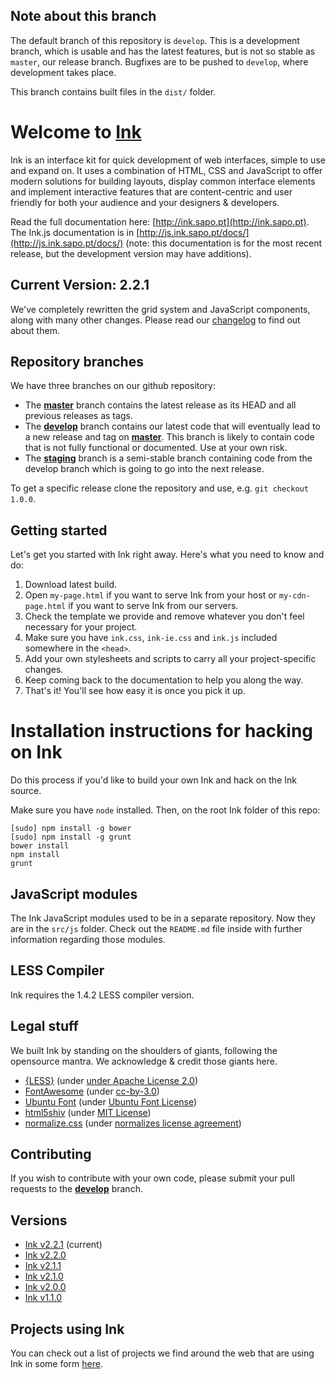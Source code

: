 ## Note about this branch

The default branch of this repository is `develop`. This is a development branch, which is usable and has the latest features, but is not so stable as `master`, our release branch. Bugfixes are to be pushed to `develop`, where development takes place.

This branch contains built files in the `dist/` folder.


# Welcome to [Ink](http://ink.sapo.pt)

Ink is an interface kit for quick development of web interfaces, simple to use and expand on. It uses a combination of HTML, CSS and JavaScript to offer modern solutions for building layouts, display common interface elements and implement interactive features that are content-centric and user friendly for both your audience and your designers & developers.

Read the full documentation here: [http://ink.sapo.pt](http://ink.sapo.pt). The Ink.js documentation is in [http://js.ink.sapo.pt/docs/](http://js.ink.sapo.pt/docs/) (note: this documentation is for the most recent release, but the development version may have additions).


## Current Version: 2.2.1

We've completely rewritten the grid system and JavaScript components, along with many other changes. Please read our [changelog](http://ink.sapo.pt/changelog) to find out about them.


## Repository branches
    
We have three branches on our github repository:

* The **[master](https://github.com/sapo/Ink/tree/master)** branch contains the latest release as its HEAD and all previous releases as tags.
* The **[develop](https://github.com/sapo/Ink/tree/develop)** branch contains our latest code that will eventually lead to a new release and tag on **[master](https://github.com/sapo/Ink/tree/master)**. This branch is likely to contain code that is not fully functional or documented. Use at your own risk.
* The **[staging](https://github.com/sapo/Ink/tree/staging)** branch is a semi-stable branch containing code from the develop branch which is going to go into the next release.

To get a specific release clone the repository and use, e.g. `git checkout 1.0.0`.


## Getting started

Let's get you started with Ink right away. Here's what you need to know and do:

1. Download latest build.
2. Open `my-page.html` if you want to serve Ink from your host or `my-cdn-page.html` if you want to serve Ink from our servers.
3. Check the template we provide and remove whatever you don't feel necessary for your project.
4. Make sure you have `ink.css`, `ink-ie.css` and `ink.js` included somewhere in the `<head>`.
5. Add your own stylesheets and scripts to carry all your project-specific changes.
6. Keep coming back to the documentation to help you along the way.
7. That's it! You'll see how easy it is once you pick it up.


# Installation instructions for hacking on Ink

Do this process if you'd like to build your own Ink and hack on the Ink source.

Make sure you have `node` installed. Then, on the root Ink folder of this repo:

    [sudo] npm install -g bower
    [sudo] npm install -g grunt
    bower install
    npm install
    grunt


## JavaScript modules

The Ink JavaScript modules used to be in a separate repository. Now they are in the `src/js` folder. Check out the `README.md` file inside with further information regarding those modules.


## LESS Compiler

Ink requires the 1.4.2 LESS compiler version.


## Legal stuff

We built Ink by standing on the shoulders of giants, following the opensource mantra. We acknowledge & credit those giants here.

* [{LESS}](http://lesscss.org/) (under [under Apache License 2.0](https://github.com/cloudhead/less.js/blob/master/LICENSE))
* [FontAwesome](http://fortawesome.github.io/Font-Awesome/) (under [cc-by-3.0](http://creativecommons.org/licenses/by/3.0/))
* [Ubuntu Font](http://font.ubuntu.com/) (under [Ubuntu Font License](http://font.ubuntu.com/licence/))
* [html5shiv](https://code.google.com/p/html5shiv/) (under [MIT License](http://opensource.org/licenses/MIT))
* [normalize.css](http://necolas.github.io/normalize.css/) (under [normalizes license agreement](https://github.com/necolas/normalize.css/blob/master/LICENSE.md))


## Contributing

If you wish to contribute with your own code, please submit your pull requests to the **[develop](https://github.com/sapo/Ink/tree/develop)** branch.


## Versions

* [Ink v2.2.1](https://github.com/sapo/Ink/archive/2.2.1.zip) (current)
* [Ink v2.2.0](https://github.com/sapo/Ink/archive/2.2.0.zip)
* [Ink v2.1.1](https://github.com/sapo/Ink/archive/2.1.1.zip)
* [Ink v2.1.0](https://github.com/sapo/Ink/archive/2.1.0.zip)
* [Ink v2.0.0](https://github.com/sapo/Ink/archive/2.0.0.zip)
* [Ink v1.1.0](https://github.com/sapo/Ink/archive/1.1.0.zip)

## Projects using Ink

You can check out a list of projects we find around the web that are using Ink in some form [here](https://github.com/sapo/Ink/wiki/Projects-using-Ink).